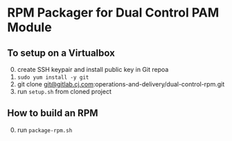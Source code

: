 # RPM Packager for Dual Control PAM Module

## To setup on a Virtualbox

0. create SSH keypair and install public key in Git repoa
0. `sudo yum install -y git`
0. git clone git@gitlab.cj.com:operations-and-delivery/dual-control-rpm.git
0. run `setup.sh` from  cloned project


## How to build an RPM

0. run `package-rpm.sh`

